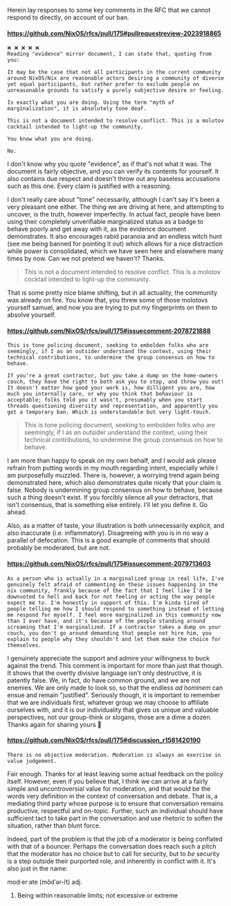 Herein lay responses to some key comments in the RFC that we cannot respond to directly, on account of our ban.

#### https://github.com/NixOS/rfcs/pull/175#pullrequestreview-2023918865
```
❌ ❌ ❌ ❌ ❌
Reading "evidence" mirror document, I can state that, quoting from you:

It may be the case that not all participants in the current community around NixOS/Nix are reasonable actors desiring a community of diverse yet equal participants, but rather prefer to exclude people on unreasonable grounds to satisfy a purely subjective desire or feeling.

Is exactly what you are doing. Using the term "myth of marginalization", it is absolutely tone deaf.

This is not a document intended to resolve conflict. This is a molotov cocktail intended to light-up the community.

You know what you are doing.

No.
```

I don't know why you quote "evidence", as if that's not what it was. The document is fairly objective, and you can verify its contents for yourself. It also contains due respect and doesn't throw out any baseless accusations such as this one. Every claim is justified with a reasoning.

I don't really care about "tone" necessarily, although I can't say it's been a very pleasant one either. The thing we are driving at here, and attempting to uncover, is the truth, however imperfectly. In actual fact, people have been using their completely unverifiable marginalized status as a badge to behave poorly and get away with it, as the evidence document demonstrates. It also encourages rabid paranoia and an endless witch hunt (see me being banned for pointing it out) which allows for a nice distraction while power is consolidated, which we have seen here and elsewhere many times by now. Can we not pretend we haven't? Thanks.

> This is not a document intended to resolve conflict. This is a molotov cocktail intended to light-up the community.

That is some pretty nice blame shifting, but in all actuality, the community was already on fire. You know that, you threw some of those molotovs yourself samuel, and now you are trying to put my fingerprints on them to absolve yourself.

#### https://github.com/NixOS/rfcs/pull/175#issuecomment-2078721888

```
This is tone policing document, seeking to embolden folks who are seemingly, if I as an outsider understand the context, using their technical contributions, to undermine the group consensus on how to behave.

If you're a great contractor, but you take a dump on the home-owners couch, they have the right to both ask you to stop, and throw you out! It doesn't matter how good your work is, how dilligent you are, how much you internally care, or why you think that behaviour is acceptable; folks told you it wasn't, presumably when you start threads questioning diversity and representation, and apparently you get a temporary ban. Which is understandable but very light-touch.
```

> This is tone policing document, seeking to embolden folks who are seemingly, if I as an outsider understand the context, using their technical contributions, to undermine the group consensus on how to behave.

I am more than happy to speak on my own behalf, and I would ask please refrain from putting words in my mouth regarding intent, especially while I am purposefully muzzled. There is, however, a worrying trend again being demonstrated here, which also demonstrates quite nicely that your claim is false. Nobody is undermining group consensus on how to behave, because such a thing doesn't exist. If you forcibly silence all your detractors, that isn't consensus, that is something else entirely. I'll let you define it. Go ahead.

Also, as a matter of taste, your illustration is both unnecessarily explicit, and also inaccurate (i.e. inflammatory). Disagreeing with you is in no way a parallel of defecation. This is a good example of comments that should probably be moderated, but are not.

#### https://github.com/NixOS/rfcs/pull/175#issuecomment-2079713603

```
As a person who is actually in a marginalized group in real life, I've genuinely felt afraid of commenting on these issues happening in the nix community, frankly because of the fact that I feel like I'd be downvoted to hell and back for not feeling or acting the way people expect me to. I'm honestly in support of this. I'm kinda tired of people telling me how I should respond to something instead of letting me respond for myself. I feel more marginalized in this community now than I ever have, and it's because of the people standing around screaming that I'm marginalized. If a contractor takes a dump on your couch, you don't go around demanding that people not hire him, you explain to people why they shouldn't and let them make the choice for themselves.  
```

I genuinely appreciate the support and admire your willingness to buck against the trend. This comment is important for more than just that though. It shows that the overtly divisive language isn't only destructive, it is patently false. We, in fact, do have common ground, and we are not enemies. We are only made to look so, so that the endless _ad hominem_ can ensue and remain "justified". Seriously though, it is important to remember that we are individuals first, whatever group we may choose to affiliate ourselves with, and it is our individuality that gives us unique and valuable perspectives, not our group-think or slogans, those are a dime a dozen. Thanks again for sharing yours 🙏

#### https://github.com/NixOS/rfcs/pull/175#discussion_r1581420190

```
There is no objective moderation. Moderation is always an exercise in value judgement.
```

Fair enough. Thanks for at least leaving some actual feedback on the policy itself. However, even if you believe that, I think we can arrive at a fairly simple and uncontroversial value for moderation, and that would be the words very definition in the context of conversation and debate. That is, a mediating third party whose purpose is to ensure that conversation remains productive, respectful and on-topic. Further, such an individual should have sufficient tact to take part in the conversation and use rhetoric to soften the situation, rather than blunt force.

Indeed, part of the problem is that the job of a moderator is being conflated with that of a bouncer. Perhaps the conversation does reach such a pitch that the moderator has no choice but to call for security, but to _be_ security is a step outside their purported role, and inherently in conflict with it. It's also just in the name:

mod·er·ate  (mŏd′ər-ĭt)
adj.
1. Being within reasonable limits; not excessive or extreme
